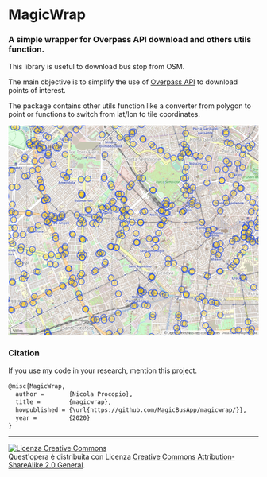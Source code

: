 # MagicWrap
### A simple wrapper for Overpass API download and others utils function.
This library is useful to download bus stop from OSM.

The main objective is to simplify the use of [Overpass API](https://wiki.openstreetmap.org/wiki/Overpass_API) to download points of interest.

The package contains other utils function like a converter from polygon to point or functions to switch from lat/lon to tile coordinates.

![Milano](https://github.com/nickprock/wRappoveRpass/blob/img/export.png)

### Citation
If you use my code in your research, mention this project.
```
@misc{MagicWrap,
  author =       {Nicola Procopio},
  title =        {magicwrap},
  howpublished = {\url{https://github.com/MagicBusApp/magicwrap/}},
  year =         {2020}
}
```
--------------

<a rel="license" href="https://creativecommons.org/licenses/by-sa/2.0/"><img alt="Licenza Creative Commons" style="border-width:0" src="https://i.creativecommons.org/l/by-sa/2.0/88x31.png" /></a><br />Quest'opera è distribuita con Licenza <a rel="license" href="http://creativecommons.org/licenses/by-sa/2.0/">Creative Commons Attribution-ShareAlike 2.0 General</a>.
